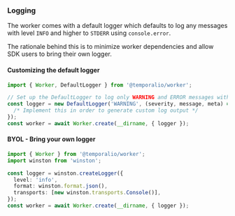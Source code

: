 ### Logging

The worker comes with a default logger which defaults to log any messages with level `INFO` and higher to `STDERR` using `console.error`.

The rationale behind this is to minimize worker dependencies and allow SDK users to bring their own logger.

#### Customizing the default logger

```ts
import { Worker, DefaultLogger } from '@temporalio/worker';

// Set up the DefaultLogger to log only WARNING and ERROR messages with a custom log function
const logger = new DefaultLogger('WARNING', (severity, message, meta) => {
  /* Implement this in order to generate custom log output */
});
const worker = await Worker.create(__dirname, { logger });
```

#### BYOL - Bring your own logger

```ts
import { Worker } from '@temporalio/worker';
import winston from 'winston';

const logger = winston.createLogger({
  level: 'info',
  format: winston.format.json(),
  transports: [new winston.transports.Console()],
});
const worker = await Worker.create(__dirname, { logger });
```
